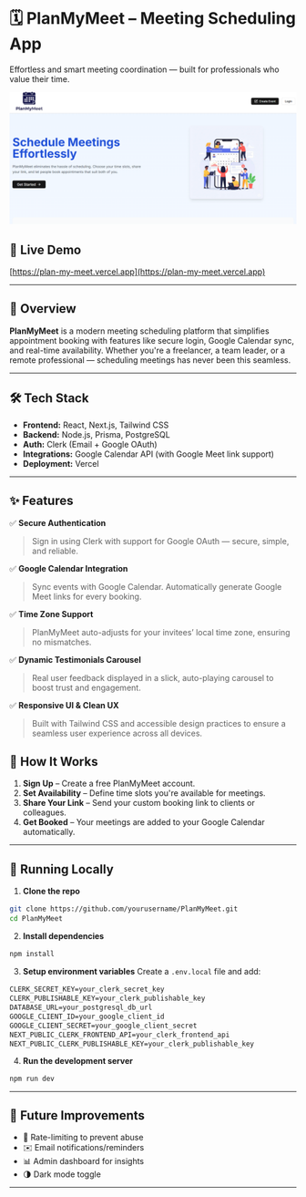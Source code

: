 # 🗓️ PlanMyMeet – Meeting Scheduling App

Effortless and smart meeting coordination — built for professionals who value their time.

![PlanMyMeet Banner](./public/planmymeet-banner.png) <!-- Replace with actual image path or URL -->

## 🚀 Live Demo
[https://plan-my-meet.vercel.app](https://plan-my-meet.vercel.app) <!-- Replace with your actual deployment URL -->

---

## 📌 Overview

**PlanMyMeet** is a modern meeting scheduling platform that simplifies appointment booking with features like secure login, Google Calendar sync, and real-time availability. Whether you're a freelancer, a team leader, or a remote professional — scheduling meetings has never been this seamless.

---

## 🛠️ Tech Stack

- **Frontend:** React, Next.js, Tailwind CSS  
- **Backend:** Node.js, Prisma, PostgreSQL  
- **Auth:** Clerk (Email + Google OAuth)  
- **Integrations:** Google Calendar API (with Google Meet link support)  
- **Deployment:** Vercel  

---

## ✨ Features

✅ **Secure Authentication**  
> Sign in using Clerk with support for Google OAuth — secure, simple, and reliable.

✅ **Google Calendar Integration**  
> Sync events with Google Calendar. Automatically generate Google Meet links for every booking.

✅ **Time Zone Support**  
> PlanMyMeet auto-adjusts for your invitees’ local time zone, ensuring no mismatches.

✅ **Dynamic Testimonials Carousel**  
> Real user feedback displayed in a slick, auto-playing carousel to boost trust and engagement.

✅ **Responsive UI & Clean UX**  
> Built with Tailwind CSS and accessible design practices to ensure a seamless user experience across all devices.


## 🧠 How It Works

1. **Sign Up** – Create a free PlanMyMeet account.
2. **Set Availability** – Define time slots you're available for meetings.
3. **Share Your Link** – Send your custom booking link to clients or colleagues.
4. **Get Booked** – Your meetings are added to your Google Calendar automatically.

---

## 🧪 Running Locally

1. **Clone the repo**
```bash
git clone https://github.com/yourusername/PlanMyMeet.git
cd PlanMyMeet
````

2. **Install dependencies**

```bash
npm install
```

3. **Setup environment variables**
   Create a `.env.local` file and add:

```env
CLERK_SECRET_KEY=your_clerk_secret_key
CLERK_PUBLISHABLE_KEY=your_clerk_publishable_key
DATABASE_URL=your_postgresql_db_url
GOOGLE_CLIENT_ID=your_google_client_id
GOOGLE_CLIENT_SECRET=your_google_client_secret
NEXT_PUBLIC_CLERK_FRONTEND_API=your_clerk_frontend_api
NEXT_PUBLIC_CLERK_PUBLISHABLE_KEY=your_clerk_publishable_key
```

4. **Run the development server**

```bash
npm run dev
```

---

## 📅 Future Improvements

* 🛑 Rate-limiting to prevent abuse
* ✉️ Email notifications/reminders
* 📊 Admin dashboard for insights
* 🌗 Dark mode toggle

---
